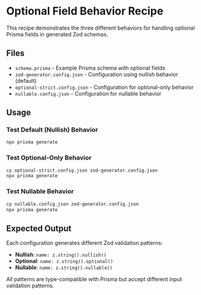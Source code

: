 # Optional Field Behavior Recipe

This recipe demonstrates the three different behaviors for handling optional Prisma fields in generated Zod schemas.

## Files

- `schema.prisma` - Example Prisma schema with optional fields
- `zod-generator.config.json` - Configuration using nullish behavior (default)
- `optional-strict.config.json` - Configuration for optional-only behavior
- `nullable.config.json` - Configuration for nullable behavior

## Usage

### Test Default (Nullish) Behavior

```bash
npx prisma generate
```

### Test Optional-Only Behavior

```bash
cp optional-strict.config.json zod-generator.config.json
npx prisma generate
```

### Test Nullable Behavior

```bash
cp nullable.config.json zod-generator.config.json
npx prisma generate
```

## Expected Output

Each configuration generates different Zod validation patterns:

- **Nullish**: `name: z.string().nullish()`
- **Optional**: `name: z.string().optional()`
- **Nullable**: `name: z.string().nullable()`

All patterns are type-compatible with Prisma but accept different input validation patterns.